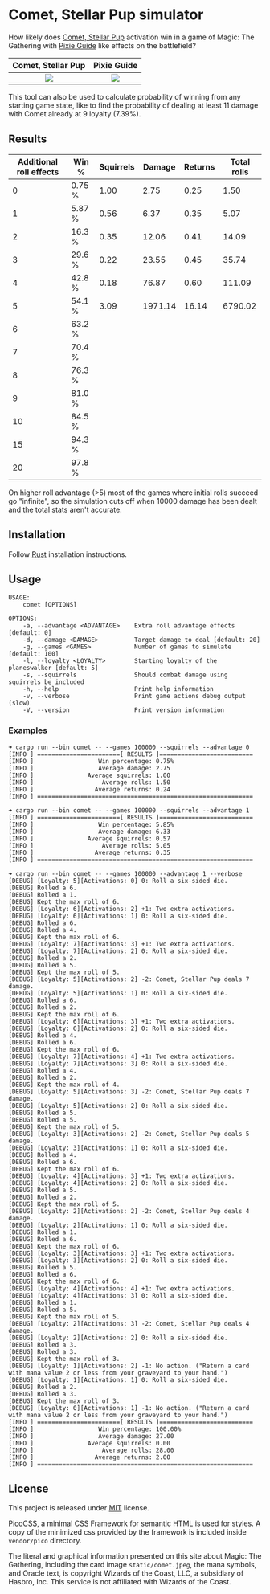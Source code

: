 # Comet, Stellar Pup simulator

How likely does [Comet, Stellar Pup](https://scryfall.com/card/unf/166/comet-stellar-pup) activation win in a game of Magic: The Gathering with [Pixie Guide](https://scryfall.com/card/afr/66/pixie-guide) like effects on the battlefield?

Comet, Stellar Pup             |  Pixie Guide
:-------------------------:|:-------------------------:
![](https://c1.scryfall.com/file/scryfall-cards/normal/front/a/7/a76fa8d4-923d-4afc-ba47-ba10fc0fe46e.jpg?1663720554)  |  ![](https://c1.scryfall.com/file/scryfall-cards/normal/front/c/6/c65631b9-ca62-4851-9eca-9c760fb1a177.jpg?1627756212)

This tool can also be used to calculate probability of winning from any starting game state, like to find the probability of dealing at least 11 damage with Comet already at 9 loyalty (7.39%).

## Results

| Additional roll effects | Win %  | Squirrels | Damage  | Returns | Total rolls |
|-------------------------|--------|-----------|---------|---------|-------------|
| 0                       | 0.75 % | 1.00      | 2.75    | 0.25    | 1.50        |
| 1                       | 5.87 % | 0.56      | 6.37    | 0.35    | 5.07        | 
| 2                       | 16.3 % | 0.35      | 12.06   | 0.41    | 14.09       |
| 3                       | 29.6 % | 0.22      | 23.55   | 0.45    | 35.74       |
| 4                       | 42.8 % | 0.18      | 76.87   | 0.60    | 111.09      |
| 5                       | 54.1 % | 3.09      | 1971.14 | 16.14   | 6790.02     |
| 6                       | 63.2 % |           |         |         |             |
| 7                       | 70.4 % |           |         |         |             |
| 8                       | 76.3 % |           |         |         |             |
| 9                       | 81.0 % |           |         |         |             |
| 10                      | 84.5 % |           |         |         |             |
| 15                      | 94.3 % |           |         |         |             |
| 20                      | 97.8 % |           |         |         |             |

On higher roll advantage (>5) most of the games where initial rolls succeed go "infinite", so the simulation cuts off when 10000 damage has been dealt and the total stats aren't accurate.

## Installation

Follow [Rust](https://www.rust-lang.org/en-US/install.html) installation instructions.

## Usage

```console
USAGE:
    comet [OPTIONS]

OPTIONS:
    -a, --advantage <ADVANTAGE>    Extra roll advantage effects [default: 0]
    -d, --damage <DAMAGE>          Target damage to deal [default: 20]
    -g, --games <GAMES>            Number of games to simulate [default: 100]
    -l, --loyalty <LOYALTY>        Starting loyalty of the planeswalker [default: 5]
    -s, --squirrels                Should combat damage using squirrels be included
    -h, --help                     Print help information
    -v, --verbose                  Print game actions debug output (slow)
    -V, --version                  Print version information

```

### Examples

```
➜ cargo run --bin comet -- --games 100000 --squirrels --advantage 0
[INFO ] =======================[ RESULTS ]==========================
[INFO ]                  Win percentage: 0.75%
[INFO ]                  Average damage: 2.75
[INFO ]               Average squirrels: 1.00
[INFO ]                   Average rolls: 1.50
[INFO ]                 Average returns: 0.24
[INFO ] ============================================================

➜ cargo run --bin comet -- --games 100000 --squirrels --advantage 1
[INFO ] =======================[ RESULTS ]==========================
[INFO ]                  Win percentage: 5.85%
[INFO ]                  Average damage: 6.33
[INFO ]               Average squirrels: 0.57
[INFO ]                   Average rolls: 5.05
[INFO ]                 Average returns: 0.35
[INFO ] ============================================================

➜ cargo run --bin comet -- --games 100000 --advantage 1 --verbose
[DEBUG] [Loyalty: 5][Activations: 0] 0: Roll a six-sided die.
[DEBUG] Rolled a 6.
[DEBUG] Rolled a 1.
[DEBUG] Kept the max roll of 6.
[DEBUG] [Loyalty: 6][Activations: 2] +1: Two extra activations.
[DEBUG] [Loyalty: 6][Activations: 1] 0: Roll a six-sided die.
[DEBUG] Rolled a 6.
[DEBUG] Rolled a 4.
[DEBUG] Kept the max roll of 6.
[DEBUG] [Loyalty: 7][Activations: 3] +1: Two extra activations.
[DEBUG] [Loyalty: 7][Activations: 2] 0: Roll a six-sided die.
[DEBUG] Rolled a 2.
[DEBUG] Rolled a 5.
[DEBUG] Kept the max roll of 5.
[DEBUG] [Loyalty: 5][Activations: 2] -2: Comet, Stellar Pup deals 7 damage.
[DEBUG] [Loyalty: 5][Activations: 1] 0: Roll a six-sided die.
[DEBUG] Rolled a 6.
[DEBUG] Rolled a 2.
[DEBUG] Kept the max roll of 6.
[DEBUG] [Loyalty: 6][Activations: 3] +1: Two extra activations.
[DEBUG] [Loyalty: 6][Activations: 2] 0: Roll a six-sided die.
[DEBUG] Rolled a 4.
[DEBUG] Rolled a 6.
[DEBUG] Kept the max roll of 6.
[DEBUG] [Loyalty: 7][Activations: 4] +1: Two extra activations.
[DEBUG] [Loyalty: 7][Activations: 3] 0: Roll a six-sided die.
[DEBUG] Rolled a 4.
[DEBUG] Rolled a 2.
[DEBUG] Kept the max roll of 4.
[DEBUG] [Loyalty: 5][Activations: 3] -2: Comet, Stellar Pup deals 7 damage.
[DEBUG] [Loyalty: 5][Activations: 2] 0: Roll a six-sided die.
[DEBUG] Rolled a 5.
[DEBUG] Rolled a 5.
[DEBUG] Kept the max roll of 5.
[DEBUG] [Loyalty: 3][Activations: 2] -2: Comet, Stellar Pup deals 5 damage.
[DEBUG] [Loyalty: 3][Activations: 1] 0: Roll a six-sided die.
[DEBUG] Rolled a 4.
[DEBUG] Rolled a 6.
[DEBUG] Kept the max roll of 6.
[DEBUG] [Loyalty: 4][Activations: 3] +1: Two extra activations.
[DEBUG] [Loyalty: 4][Activations: 2] 0: Roll a six-sided die.
[DEBUG] Rolled a 5.
[DEBUG] Rolled a 2.
[DEBUG] Kept the max roll of 5.
[DEBUG] [Loyalty: 2][Activations: 2] -2: Comet, Stellar Pup deals 4 damage.
[DEBUG] [Loyalty: 2][Activations: 1] 0: Roll a six-sided die.
[DEBUG] Rolled a 1.
[DEBUG] Rolled a 6.
[DEBUG] Kept the max roll of 6.
[DEBUG] [Loyalty: 3][Activations: 3] +1: Two extra activations.
[DEBUG] [Loyalty: 3][Activations: 2] 0: Roll a six-sided die.
[DEBUG] Rolled a 5.
[DEBUG] Rolled a 6.
[DEBUG] Kept the max roll of 6.
[DEBUG] [Loyalty: 4][Activations: 4] +1: Two extra activations.
[DEBUG] [Loyalty: 4][Activations: 3] 0: Roll a six-sided die.
[DEBUG] Rolled a 1.
[DEBUG] Rolled a 5.
[DEBUG] Kept the max roll of 5.
[DEBUG] [Loyalty: 2][Activations: 3] -2: Comet, Stellar Pup deals 4 damage.
[DEBUG] [Loyalty: 2][Activations: 2] 0: Roll a six-sided die.
[DEBUG] Rolled a 3.
[DEBUG] Rolled a 3.
[DEBUG] Kept the max roll of 3.
[DEBUG] [Loyalty: 1][Activations: 2] -1: No action. ("Return a card with mana value 2 or less from your graveyard to your hand.")
[DEBUG] [Loyalty: 1][Activations: 1] 0: Roll a six-sided die.
[DEBUG] Rolled a 2.
[DEBUG] Rolled a 3.
[DEBUG] Kept the max roll of 3.
[DEBUG] [Loyalty: 0][Activations: 1] -1: No action. ("Return a card with mana value 2 or less from your graveyard to your hand.")
[INFO ] =======================[ RESULTS ]==========================
[INFO ]                  Win percentage: 100.00%
[INFO ]                  Average damage: 27.00
[INFO ]               Average squirrels: 0.00
[INFO ]                   Average rolls: 28.00
[INFO ]                 Average returns: 2.00
[INFO ] ============================================================
```

## License

This project is released under [MIT](https://github.com/Cadiac/comet/blob/master/LICENSE) license.

[PicoCSS](https://picocss.com/), a minimal CSS Framework for semantic HTML is used for styles. A copy of the minimized css provided by the framework is included inside `vendor/pico` directory.

The literal and graphical information presented on this site about Magic: The Gathering, including the card image `static/comet.jpeg`, the mana symbols, and Oracle text, is copyright Wizards of the Coast, LLC, a subsidiary of Hasbro, Inc. This service is not affiliated with Wizards of the Coast.
